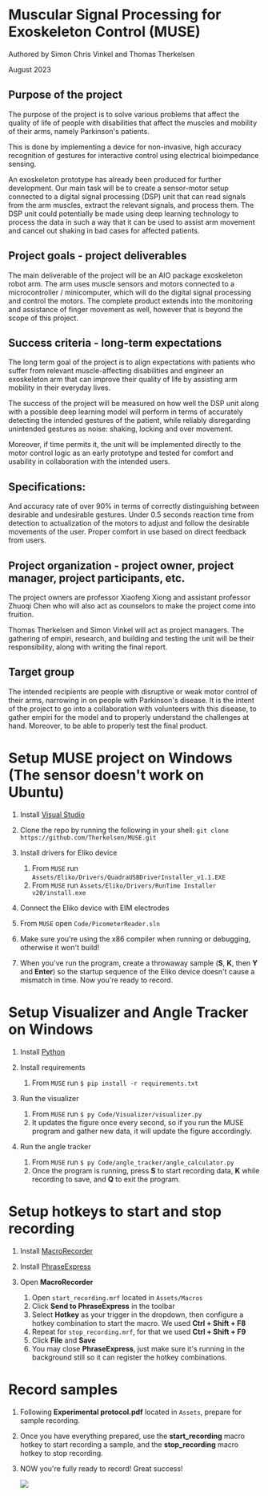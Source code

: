 # Muscular Signal Processing for Exoskeleton Control (MUSE)

Authored by Simon Chris Vinkel and Thomas Therkelsen

August 2023

## Purpose of the project

The purpose of the project is to solve various problems that affect the quality of life of people with disabilities that affect the muscles and mobility of their arms, namely Parkinson's patients.

This is done by implementing a device for non-invasive, high accuracy recognition of gestures for interactive control using electrical bioimpedance sensing.

An exoskeleton prototype has already been produced for further development. Our main task will be to create a sensor-motor setup connected to a digital signal processing (DSP) unit that can read signals from the arm muscles, extract the relevant signals, and process them. The DSP unit could potentially be made using deep learning technology to process the data in such a way that it can be used to assist arm movement and cancel out shaking in bad cases for affected patients.

## Project goals - project deliverables

The main deliverable of the project will be an AIO package exoskeleton robot arm. The arm uses muscle sensors and motors connected to a microcontroller / minicomputer, which will do the digital signal processing and control the motors. The complete product extends into the monitoring and assistance of finger movement as well, however that is beyond the scope of this project.

## Success criteria - long-term expectations

The long term goal of the project is to align expectations with patients who suffer from relevant muscle-affecting disabilities and engineer an exoskeleton arm that can improve their quality of life by assisting arm mobility in their everyday lives.

The success of the project will be measured on how well the DSP unit along with a possible deep learning model will perform in terms of accurately detecting the intended gestures of the patient, while reliably disregarding unintended gestures as noise: shaking, locking and over movement.

Moreover, if time permits it, the unit will be implemented directly to the motor control logic as an early prototype and tested for comfort and usability in collaboration with the intended users.

## Specifications:

And accuracy rate of over 90% in terms of correctly distinguishing between desirable and undesirable gestures.
Under 0.5 seconds reaction time from detection to actualization of the motors to adjust and follow the desirable movements of the user.
Proper comfort in use based on direct feedback from users.

## Project organization - project owner, project manager, project participants, etc.

The project owners are professor Xiaofeng Xiong and assistant professor Zhuoqi Chen who will also act as counselors to make the project come into fruition.

Thomas Therkelsen and Simon Vinkel will act as project managers. The gathering of empiri, research, and building and testing the unit will be their responsibility, along with writing the final report.

## Target group

The intended recipients are people with disruptive or weak motor control of their arms, narrowing in on people with Parkinson's disease. It is the intent of the project to go into a collaboration with volunteers with this disease, to gather empiri for the model and to properly understand the challenges at hand. Moreover, to be able to properly test the final product.

# Setup MUSE project on Windows (The sensor doesn't work on Ubuntu)

1. Install [Visual Studio](https://visualstudio.microsoft.com/thank-you-downloading-visual-studio/?sku=Community&channel=Release&version=VS2022&source=VSLandingPage&cid=2414&workload=dotnetwebcloud&flight=FlipMacCodeCF;35d&installerFlight=FlipMacCodeCF;35d&passive=false#dotnet)
2. Clone the repo by running the following in your shell: `git clone https://github.com/Therkelsen/MUSE.git`
3. Install drivers for Eliko device

   1. From `MUSE` run `Assets/Eliko/Drivers/QuadraUSBDriverInstaller_v1.1.EXE`
   2. From `MUSE` run `Assets/Eliko/Drivers/RunTime Installer v20/install.exe`

4. Connect the Eliko device with EIM electrodes
5. From `MUSE` open `Code/PicometerReader.sln`
6. Make sure you're using the x86 compiler when running or debugging, otherwise it won't build!
7. When you've run the program, create a throwaway sample (**S**, **K**, then **Y** and **Enter**) so the startup sequence of the Eliko device doesn't cause a mismatch in time. Now you're ready to record.

# Setup Visualizer and Angle Tracker on Windows

1. Install [Python](https://www.python.org/downloads/)
2. Install requirements

   1. From `MUSE` run `$ pip install -r requirements.txt`

3. Run the visualizer

   1. From `MUSE` run `$ py Code/Visualizer/visualizer.py`
   2. It updates the figure once every second, so if you run the MUSE program and gather new data, it will update the figure accordingly.

4. Run the angle tracker

   1. From `MUSE` run `$ py Code/angle_tracker/angle_calculator.py`
   2. Once the program is running, press **S** to start recording data, **K** while recording to save, and **Q** to exit the program.

# Setup hotkeys to start and stop recording

1. Install [MacroRecorder](https://www.macrorecorder.com/download/)
2. Install [PhraseExpress](https://www.phraseexpress.com/download/)
3. Open **MacroRecorder**
   
   1. Open `start_recording.mrf` located in `Assets/Macros`
   2. Click **Send to PhraseExpress** in the toolbar
   3. Select **Hotkey** as your trigger in the dropdown, then configure a hotkey combination to start the macro. We used **Ctrl + Shift + F8**
   4. Repeat for `stop_recording.mrf`, for that we used **Ctrl + Shift + F9**
   5. Click **File** and **Save**
   6. You may close **PhraseExpress**, just make sure it's running in the background still so it can register the hotkey combinations.

# Record samples

1. Following **Experimental protocol.pdf** located in `Assets`, prepare for sample recording.
2. Once you have everything prepared, use the **start_recording** macro hotkey to start recording a sample, and the **stop_recording** macro hotkey to stop recording.
3. NOW you're fully ready to record! Great success!

   ![](https://th.bing.com/th/id/R.96690b2065c29c6e848b69e15c94d0a0?rik=PbCJ86cV%2bS4Gow&riu=http%3a%2f%2fdailyurbanista.com%2fwp-content%2fuploads%2f2016%2f02%2fgreat-success-gif.gif&ehk=QL3L4jXfujCmot5FczjvzdLFwJmBX%2bFG5v2lYJJPkLE%3d&risl=&pid=ImgRaw&r=0)